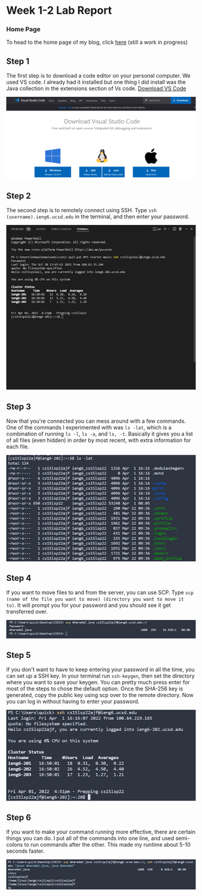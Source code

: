 # Week 1-2 Lab Report

### Home Page
To head to the home page of my blog, click [here](https://asandoval2313.github.io/cse15l-lab-reports/index.html) (still a work in progress)

## Step 1
The first step is to download a code editor on your personal computer. We used VS code. I already had it installed but one thing I did install was the Java collection in the extensions section of Vs code. [Download VS Code](https://code.visualstudio.com/download) 

![Image](vscodeinstall.png) 

## Step 2
The second step is to remotely connect using SSH. Type `ssh (username).ieng6.ucsd.edu` in the terminal, and then enter your password. 

![Image](remoteconnecting.png)

## Step 3
Now that you're connected you can mess around with a few commands. One of the commands I experimented with was `ls -lat`, which is a combination of running `ls -l`, `ls -a`, and `ls, -t`. Basically it gives you a list of all files (even hidden) in order by most recent, with extra information for each file. 

![Image](lab1ss.png)

## Step 4
If you want to move files to and from the server, you can use SCP. Type `scp (name of the file you want to move) (directory you want to move it to)`. It will prompt you for your password and you should see it get transferred over. 

![Image](usingscp.png) 

## Step 5
If you don't want to have to keep entering your password in all the time, you can set up a SSH key. In your terminal run `ssh-keygen`, then set the directory where you want to save your keygen. You can pretty much press enter for most of the steps to chose the default option. Once the SHA-256 key is generated, copy the public key using scp over to the remote directory. Now you can log in without having to enter your password. 

![Image](keygen.png) 

## Step 6 
If you want to make your command running more effective, there are certain things you can do. I put all of the commands into one line, and used semi-colons to run commands after the other. This made my runtime about 5-10 seconds faster. 

![Image](runtimeefficiency.png)

